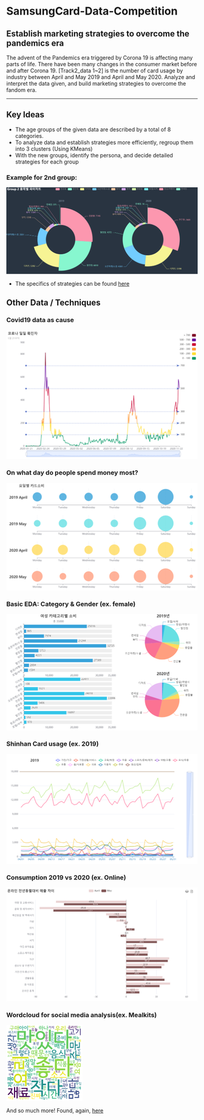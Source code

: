 # SamsungCard-Data-Competition

## Establish marketing strategies to overcome the pandemics era 
The advent of the Pandemics era triggered by Corona 19 is affecting many parts of life. 
There have been many changes in the consumer market before and after Corona 19. 
[Track2_data 1~2] is the number of card usage by industry between April and May 2019 and April and May 2020. 
Analyze and interpret the data given, and build marketing strategies to overcome the fandom era.

-----------------
## Key Ideas
- The age groups of the given data are described by a total of 8 categories.
- To analyze data and establish strategies more efficiently, regroup them into 3 clusters
(Using KMeans)
- With the new groups, identify the persona, and decide detailed strategies for each group

### Example for 2nd group:
![group2](./demonstration/graph%20screenshots/group2_pie.PNG)
- The specifics of strategies can be found [here](./presentation/PPT_Outliers팀.pdf)

## Other Data / Techniques
### Covid19 data as cause
![covid19](./demonstration/graph%20screenshots/covid19.PNG)
### On what day do people spend money most?
![days](./demonstration/graph%20screenshots/days_of_week.PNG)
### Basic EDA: Category & Gender (ex. female)
![female](./demonstration/graph%20screenshots/female.PNG)
### Shinhan Card usage (ex. 2019)
![shinhan](./demonstration/graph%20screenshots/shinhan2019.PNG)
### Consumption 2019 vs 2020 (ex. Online)
![online](./demonstration/graph%20screenshots/online.PNG)
### Wordcloud for social media analysis(ex. Mealkits)
<img src="./demonstration/wordcloud/코로나%20밀키트.png" width="200" height="200" />

And so much more! Found, again, [here](./presentation/PPT_Outliers팀.pdf)
